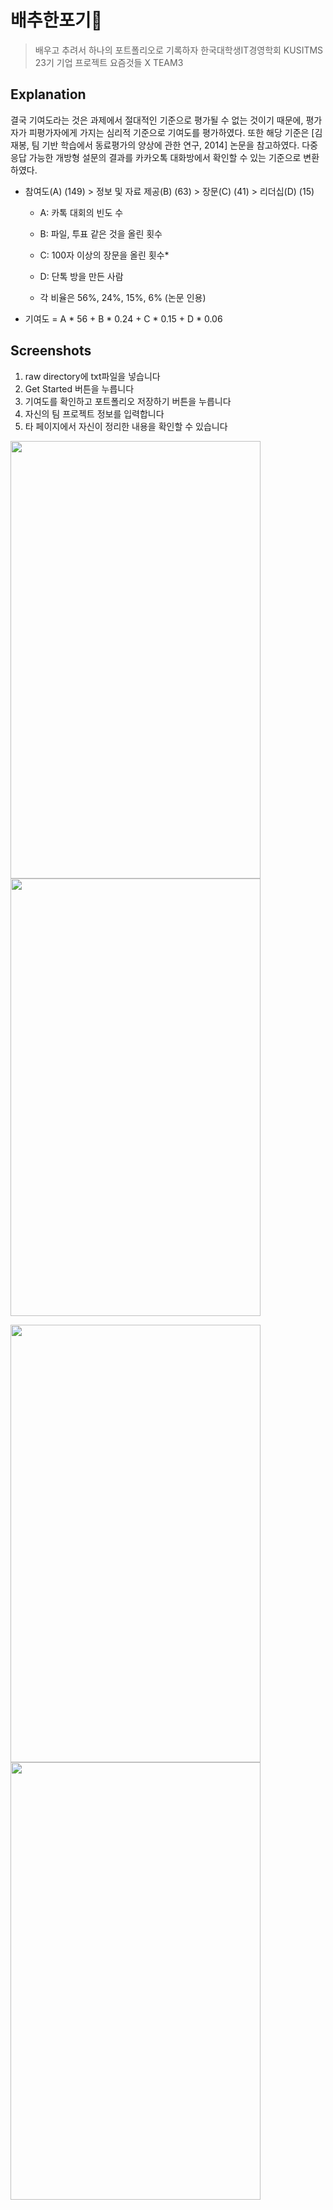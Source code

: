 # 배추한포기🥦 
> 배우고 추려서 하나의 포트폴리오로 기록하자
> 한국대학생IT경영학회 KUSITMS 23기 기업 프로젝트 요즘것들 X TEAM3

## Explanation

결국 기여도라는 것은 과제에서 절대적인 기준으로 평가될 수 없는 것이기 때문에, 
평가자가 피평가자에게 가지는 심리적 기준으로 기여도를 평가하였다.
또한 해당 기준은 [김재봉, 팀 기반 학습에서 동료평가의 양상에 관한 연구, 2014] 논문을 참고하였다.
다중 응답 가능한 개방형 설문의 결과를 카카오톡 대화방에서 확인할 수 있는 기준으로 변환하였다.

* 참여도(A) (149) > 정보 및 자료 제공(B) (63) > 장문(C) (41) > 리더십(D) (15)

  * A: 카톡 대회의 빈도 수
  * B: 파일, 투표 같은 것을 올린 횟수
  * C: 100자 이상의 장문을 올린 횟수*
  * D: 단톡 방을 만든 사람

  * 각 비율은 56%, 24%, 15%, 6% (논문 인용)

* 기여도 = A * 56 + B * 0.24 + C * 0.15 + D * 0.06

## Screenshots

1. raw directory에 txt파일을 넣습니다
2. Get Started 버튼을 누릅니다
3. 기여도를 확인하고 포트폴리오 저장하기 버튼을 누릅니다
4. 자신의 팀 프로젝트 정보를 입력합니다
5. 타 페이지에서 자신이 정리한 내용을 확인할 수 있습니다


<img src="https://user-images.githubusercontent.com/63048392/113374898-369dcf00-93a9-11eb-97de-4e04103c1037.jpg" width="400" height="700"> <img src="https://user-images.githubusercontent.com/63048392/113375748-09522080-93ab-11eb-91e7-9358a1c29853.jpg" width="400" height="700"> 

<img src="https://user-images.githubusercontent.com/55428816/113376548-f0e30580-93ac-11eb-90c1-cef4ecc00767.jpg" width="400" height="700"> <img src="https://user-images.githubusercontent.com/55428816/113376632-196aff80-93ad-11eb-83cb-196eb0db0022.jpg" width="400" height="700"> 















